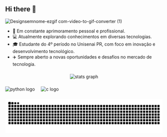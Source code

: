 ## Hi there 👋


![Designsemnome-ezgif com-video-to-gif-converter (1)](https://github.com/user-attachments/assets/d0e76845-5abf-4095-a021-764704f01b41)




- 🔭 Em constante aprimoramento pessoal e profissional.
- 💻 Atualmente explorando conhecimentos em diversas tecnologias.
- 🎓 Estudante do 4º período no Unisenai PR, com foco em inovação e desenvolvimento tecnológico.
- ✈️ Sempre aberto a novas oportunidades e desafios no mercado de tecnologia.

###


<div align="center">
  <img src="https://github-readme-stats.vercel.app/api?username=AndrielMarafigo&hide_title=false&hide_rank=false&show_icons=true&include_all_commits=true&count_private=true&disable_animations=false&theme=codeSTACKr&locale=en&hide_border=false&order=1" height="200" alt="stats graph"  />
</div>

###

<div align="left">
  <img src="https://cdn.jsdelivr.net/gh/devicons/devicon/icons/python/python-original.svg" height="40" alt="python logo"  />
  <img width="12" />
  <img src="https://cdn.jsdelivr.net/gh/devicons/devicon/icons/c/c-original.svg" height="40" alt="c logo"  />
</div>

###

<img src="https://raw.githubusercontent.com/AndrielMarafigo/AndrielMarafigo/output/snake.svg" alt="Snake animation" />
